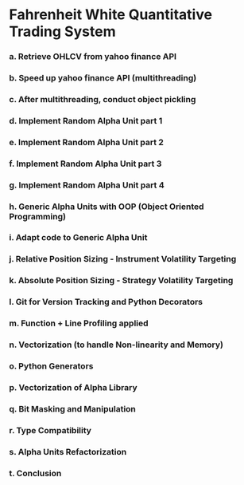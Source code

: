 # Fahrenheit White Quantitative Trading System



### a. Retrieve OHLCV from yahoo finance API

### b. Speed up yahoo finance API (multithreading)

### c. After multithreading, conduct object pickling

### d. Implement Random Alpha Unit part 1

### e. Implement Random Alpha Unit part 2

### f. Implement Random Alpha Unit part 3

### g. Implement Random Alpha Unit part 4

### h. Generic Alpha Units with OOP (Object Oriented Programming)

### i. Adapt code to Generic Alpha Unit

### j. Relative Position Sizing - Instrument Volatility Targeting

### k. Absolute Position Sizing - Strategy Volatility Targeting

### l. Git for Version Tracking and Python Decorators

### m. Function + Line Profiling applied

### n. Vectorization (to handle Non-linearity and Memory)

### o. Python Generators

### p. Vectorization of Alpha Library

### q. Bit Masking and Manipulation

### r. Type Compatibility

### s. Alpha Units Refactorization

### t. Conclusion
